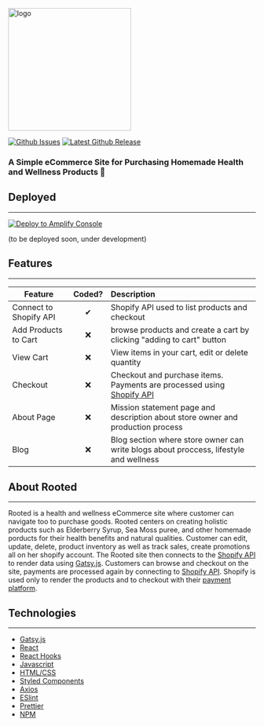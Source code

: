 <img src="https://scontent-lax3-2.xx.fbcdn.net/v/t1.18169-9/13754348_1735577500046419_9134668357838244508_n.jpg?_nc_cat=101&ccb=1-3&_nc_sid=09cbfe&_nc_ohc=lMF_O5nM_GQAX8BZQQW&_nc_ht=scontent-lax3-2.xx&oh=8b1c5c63ce6ab45ea7bb202de283f1ff&oe=612813E5" alt="logo" width="250" height="250" />


[![Github Issues](https://img.shields.io/github/issues/javier-zarate/rooted)](https://github.com/javier-zarate/rooted/issues)
[![Latest Github Release](https://img.shields.io/github/v/tag/javier-zarate/rooted?label=release)](https://github.com/javier-zarate/rooted/releases)

### A Simple eCommerce Site for Purchasing Homemade Health and Wellness Products :handbag:

## Deployed
---
<a href="https://console.aws.amazon.com/amplify/home#/deploy?repo=https://github.com/username/repository">
    <img src="https://oneclick.amplifyapp.com/button.svg" alt="Deploy to Amplify Console">
</a>

(to be deployed soon, under development)

## Features
---
| Feature  |  Coded?       | Description  |
|----------|:-------------:|:-------------|
| Connect to Shopify API| &#10004; | Shopify API used to list products and checkout |
| Add Products to Cart | &#10060; | browse products and create a cart by clicking "adding to cart" button |
| View Cart | &#10060; | View items in your cart, edit or delete quantity |
| Checkout | &#10060; | Checkout and purchase items. Payments are processed using [Shopify API](https://shopify.dev/api/admin/rest/reference) |
| About Page | &#10060; | Mission statement page and description about store owner and production process | 
| Blog | &#10060; | Blog section where store owner can write blogs about proccess, lifestyle and wellness |

## About Rooted
---
Rooted is a health and wellness eCommerce site where customer can navigate too to purchase goods. Rooted centers on creating holistic products such as
Elderberry Syrup, Sea Moss puree, and other homemade porducts for their health benefits and natural qualities. Customer can edit, update, delete, product
inventory as well as track sales, create promotions all on her shopify account.
The Rooted site then connects to the [Shopify API](https://shopify.dev/api/admin/rest/reference) to render data using [Gatsy.js](https://www.gatsbyjs.com/).
Customers can browse and checkout on the site, payments are processed again by connecting to [Shopify API](https://shopify.dev/api/admin/rest/reference).
Shopify is used only to render the products and to checkout with their [payment platform](https://www.shopify.com/payment-gateways). 
 
## Technologies 
---
- [Gatsy.js](https://www.gatsbyjs.com/)
- [React](https://reactjs.org/)
- [React Hooks](https://reactjs.org/docs/hooks-intro.html)
- [Javascript](https://www.javascript.com/)
- [HTML/CSS](https://www.w3.org/standards/webdesign/htmlcss.html)
- [Styled Components](https://styled-components.com/)
- [Axios](https://www.npmjs.com/package/axios)
- [ESlint](https://eslint.org/)
- [Prettier](https://prettier.io/)
- [NPM](https://www.npmjs.com/)

